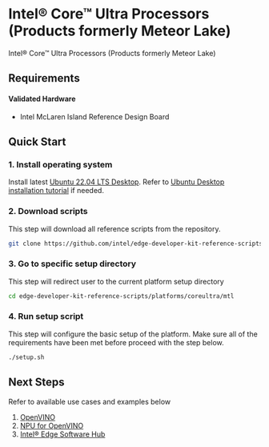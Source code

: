 # Intel® Core™ Ultra Processors (Products formerly Meteor Lake)

Intel® Core™ Ultra Processors (Products formerly Meteor Lake)

## Requirements

#### Validated Hardware
- Intel McLaren Island Reference Design Board

## Quick Start

### 1. Install operating system

Install latest [Ubuntu 22.04 LTS Desktop](https://releases.ubuntu.com/jammy/). Refer to [Ubuntu Desktop installation tutorial](https://ubuntu.com/tutorials/install-ubuntu-desktop) if needed.

### 2. Download scripts

This step will download all reference scripts from the repository.

```bash
git clone https://github.com/intel/edge-developer-kit-reference-scripts
```

### 3. Go to specific setup directory

This step will redirect user to the current platform setup directory

```bash
cd edge-developer-kit-reference-scripts/platforms/coreultra/mtl
```

### 4. Run setup script

This step will configure the basic setup of the platform. Make sure all of the requirements have been met before proceed with the step below.

```bash
./setup.sh
```

## Next Steps

Refer to available use cases and examples below

1. [OpenVINO](https://docs.openvino.ai/)
2. [NPU for OpenVINO](https://docs.openvino.ai/2023.3/openvino_docs_install_guides_installing_openvino_from_archive_linux.html)
3. [Intel® Edge Software Hub](https://www.intel.com/content/www/us/en/developer/topic-technology/edge-5g/edge-solutions/overview.html) 
